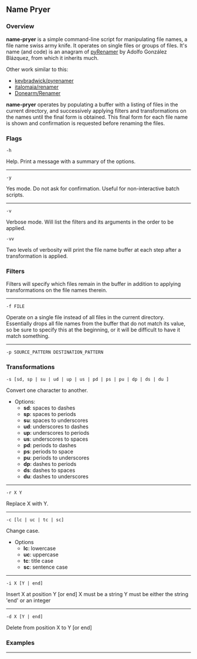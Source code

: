 ## Name Pryer 

### Overview

**name-pryer** is a simple command-line script for manipulating 
file names, a file name swiss army knife.
It operates on single files or groups of files.
It's name (and code) is an anagram of 
[pyRenamer](https://github.com/SteveRyherd/pyRenamer)
by Adolfo González Blázquez, from which it inherits much.

Other work similar to this: 
* [kevbradwick/pyrenamer](https://github.com/kevbradwick/pyrenamer)
* [italomaia/renamer](https://github.com/italomaia/renamer)
* [Donearm/Renamer](https://github.com/Donearm/Renamer)

**name-pryer** operates by populating a buffer with a listing of 
files in the current directory, and successively applying filters 
and transformations on the names until the final form is obtained. 
This final form for each file name is shown and confirmation is 
requested before renaming the files.

### Flags

``-h``

Help. Print a message with a summary of the options.

---
``-y``

Yes mode. Do not ask for confirmation.
Useful for non-interactive batch scripts.

---
``-v``

Verbose mode. Will list the filters and its arguments in the order to be applied.

``-vv``

Two levels of verbosity will print the file name buffer at each step after a 
transformation is applied.

### Filters

Filters will specify which files remain in the buffer in addition to 
applying transformations on the file names therein. 

---
``-f FILE``

Operate on a single file instead of all files in the current directory.
Essentially drops all file names from the buffer that do not match its
value, so be sure to specify this at the beginning, or it will be 
difficult to have it match something.

---
``-p SOURCE_PATTERN DESTINATION_PATTERN``

### Transformations

``-s [sd, sp | su | ud | up | us | pd | ps | pu | dp | ds | du ]``

Convert one character to another.

* Options:
  * **sd**: spaces to dashes
  * **sp**: spaces to periods
  * **su**: spaces to underscores
  * **ud**: underscores to dashes
  * **up**: underscores to periods
  * **us**: underscores to spaces
  * **pd**: periods to dashes
  * **ps**: periods to space
  * **pu**: periods to underscores
  * **dp**: dashes to periods
  * **ds**: dashes to spaces
  * **du**: dashes to underscores

---
``-r X Y``

Replace X with Y.

---
``-c [lc | uc | tc | sc]``

Change case.

* Options
  * **lc**: lowercase
  * **uc**: uppercase
  * **tc**: title case
  * **sc**: sentence case

---
``-i X [Y | end]``

Insert X at position Y [or end]
X must be a string
Y must be either the string 'end' or an integer

---
``-d X [Y | end]``

Delete from position X to Y [or end]

### Examples

---
